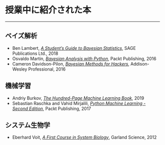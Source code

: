 # 授業中に紹介された本
---

## ベイズ解析
- Ben Lambert, *[A Student’s Guide to Bayesian Statistics](https://www.amazon.co.jp/Student%E2%80%99s-Guide-Bayesian-Statistics/dp/1473916364)*, SAGE Publications Ltd., 2018
- Osvaldo Martin, *[Bayesian Analysis with Python](https://www.amazon.co.jp/Bayesian-Analysis-Python-Introduction-probabilistic/dp/1789341655)*, Packt Publishing, 2016
- Cameron Davidson-Pilon, *[Bayesian Methods for Hackers](https://www.amazon.co.jp/Bayesian-Methods-Hackers-Probabilistic-Addison-Wesley/dp/0133902838)*, Addison-Wesley Professional, 2016


## 機械学習
- Andriy Burkov, *[The Hundred-Page Machine Learning Book](https://www.amazon.co.jp/Hundred-Page-Machine-Learning-Book/dp/199957950X)*, 2019
- Sebastian Raschka and Vahid Mirjalili, *[Python Machine Learning - Second Edition](https://www.amazon.co.jp/Python-Machine-Learning-scikit-learn-TensorFlow/dp/1787125939)*, Packt Publishing, 2017


## システム生物学
- Eberhard Voit, *[A First Course in System Biology](https://www.amazon.co.jp/First-Course-Systems-Biology/dp/0815344678)*, Garland Science, 2012
